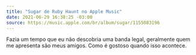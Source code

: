 ```yaml
---
title: "‎Sugar de Ruby Haunt no Apple Music"
date: 2021-06-29 16:38:25 -03:00
source: https://music.apple.com/br/album/sugar/1155083196
---
```


Fazia um tempo que eu não descobria uma banda legal, geralmente quem me apresenta são meus amigos. Como é gostoso quando isso acontece.